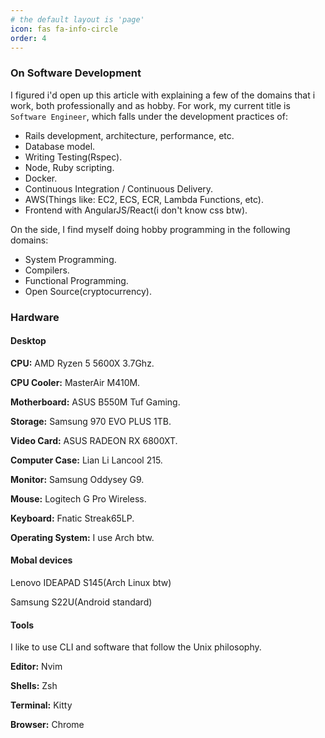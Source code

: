 ```yaml
---
# the default layout is 'page'
icon: fas fa-info-circle
order: 4
---
```


### On Software Development

I figured i'd open up this article with explaining a few of the domains that i work, both professionally and as hobby. For work, my current title is `Software Engineer`, which falls under the development practices of:

* Rails development, architecture, performance, etc.
* Database model.
* Writing Testing(Rspec).
* Node, Ruby scripting.
* Docker.
* Continuous Integration / Continuous Delivery.
* AWS(Things like: EC2, ECS, ECR, Lambda Functions, etc).
* Frontend with AngularJS/React(i don't know css btw).

On the side, I find myself doing hobby programming in the following domains:

* System Programming.
* Compilers.
* Functional Programming.
* Open Source(cryptocurrency).

### Hardware

#### Desktop

**CPU:** AMD Ryzen 5 5600X 3.7Ghz.

**CPU Cooler:** MasterAir M410M.

**Motherboard:** ASUS B550M Tuf Gaming.

**Storage:** Samsung 970 EVO PLUS 1TB.

**Video Card:** ASUS RADEON RX 6800XT.

**Computer Case:** Lian Li Lancool 215.

**Monitor:** Samsung Oddysey G9.

**Mouse:** Logitech G Pro Wireless.

**Keyboard:** Fnatic Streak65LP.

**Operating System:** I use Arch btw.

#### Mobal devices

Lenovo IDEAPAD S145(Arch Linux btw)

Samsung S22U(Android standard)

#### Tools

I like to use CLI and software that follow the Unix philosophy.

**Editor:** Nvim

**Shells:** Zsh

**Terminal:** Kitty

**Browser:** Chrome 




